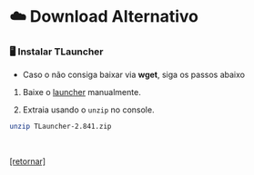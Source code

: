 
# ☁️ Download Alternativo

### 🖥️ Instalar TLauncher

* Caso o não consiga baixar via **wget**, siga os passos abaixo

1) Baixe o [launcher](https://github.com/TrollGamesGG/minecraft-cloud/blob/main/launcher/TLauncher-2.841.zip?raw=true) manualmente.

2) Extraia usando o `unzip` no console.

```bash
unzip TLauncher-2.841.zip
```

<Br>

[[retornar]](/)

